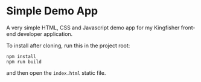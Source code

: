 # Simple Demo App
A very simple HTML, CSS and Javascript demo app for my Kingfisher front-end developer application.

To install after cloning, run this in the project root:
```
npm install
npm run build
```
and then open the `index.html` static file.